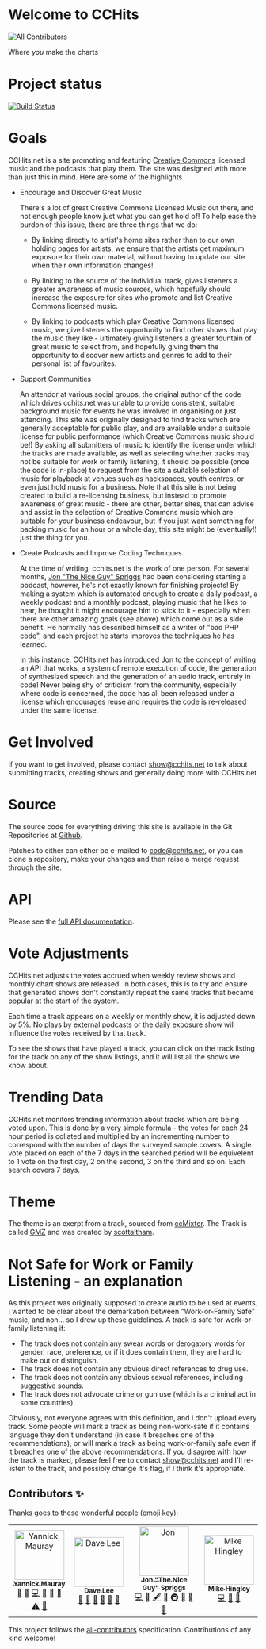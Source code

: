 # Welcome to CCHits
[![All Contributors](https://img.shields.io/badge/all_contributors-4-orange.svg?style=flat-square)](#contributors)

Where *you* make the charts

# Project status

[![Build Status](https://travis-ci.org/CCHits/Website.svg?branch=master)](https://travis-ci.org/CCHits/Website)

# Goals

CCHits.net is a site promoting and featuring [Creative Commons](http://creativecommons.org/about/licenses/) licensed music and the podcasts that play them. The site was designed with more than just this in mind. Here are some of the highlights
* Encourage and Discover Great Music

    There's a lot of great Creative Commons Licensed Music out there, and not enough people know just what you can get hold of! To help ease the burdon of this issue, there are three things that we do:

    * By linking directly to artist's home sites rather than to our own holding pages for artists, we ensure that the artists get maximum exposure for their own material, without having to update our site when their own information changes!

    * By linking to the source of the individual track, gives listeners a greater awareness of music sources, which hopefully should increase the exposure for sites who promote and list Creative Commons licensed music.

    * By linking to podcasts which play Creative Commons licensed music, we give listeners the opportunity to find other shows that play the music they like - ultimately giving listeners a greater fountain of great music to select from, and hopefully giving them the opportunity to discover new artists and genres to add to their personal list of favourites.

* Support Communities

    An attendor at various social groups, the original author of the code which drives cchits.net was unable to provide consistent, suitable background music for events he was involved in organising or just attending. This site was originally designed to find tracks which are generally acceptable for public play, and are available under a suitable license for public performance (which Creative Commons music should be!) By asking all submitters of music to identify the license under which the tracks are made available, as well as selecting whether tracks may not be suitable for work or family listening, it should be possible (once the code is in-place) to request from the site a suitable selection of music for playback at venues such as hackspaces, youth centres, or even just hold music for a business. Note that this site is not being created to build a re-licensing business, but instead to promote awareness of great music - there are other, better sites, that can advise and assist in the selection of Creative Commons music which are suitable for your business endeavour, but if you just want something for backing music for an hour or a whole day, this site might be (eventually!) just the thing for you.

* Create Podcasts and Improve Coding Techniques

    At the time of writing, cchits.net is the work of one person. For several months, [Jon "The Nice Guy" Spriggs](http://jon.sprig.gs/) had been considering starting a podcast, however, he's not exactly known for finishing projects! By making a system which is automated enough to create a daily podcast, a weekly podcast and a monthly podcast, playing music that he likes to hear, he thought it might encourage him to stick to it - especially when there are other amazing goals (see above) which come out as a side benefit. He normally has described himself as a writer of "bad PHP code", and each project he starts improves the techniques he has learned.

    In this instance, CCHits.net has introduced Jon to the concept of writing an API that works, a system of remote execution of code, the generation of synthesized speech and the generation of an audio track, entirely in code! Never being shy of criticism from the community, especially where code is concerned, the code has all been released under a license which encourages reuse and requires the code is re-released under the same license.

# Get Involved

If you want to get involved, please contact show@cchits.net to talk about submitting tracks, creating shows and generally doing more with CCHits.net

# Source

The source code for everything driving this site is available in the Git Repositories at [Github](http://github.com/cchits/website).

Patches to either can either be e-mailed to code@cchits.net, or you can clone a repository, make your changes and then raise a merge request through the site.

# API

Please see the [full API documentation](https://github.com/CCHits/Website/wiki/Using-the-API).

# Vote Adjustments

CCHits.net adjusts the votes accrued when weekly review shows and monthly chart shows are released. In both cases, this is to try and ensure that generated shows don't constantly repeat the same tracks that became popular at the start of the system.

Each time a track appears on a weekly or monthly show, it is adjusted down by 5%. No plays by external podcasts or the daily exposure show will influence the votes received by that track.

To see the shows that have played a track, you can click on the track listing for the track on any of the show listings, and it will list all the shows we know about.

# Trending Data

CCHits.net monitors trending information about tracks which are being voted upon. This is done by a very simple formula - the votes for each 24 hour period is collated and multiplied by an incrementing number to correspond with the number of days the surveyed sample covers. A single vote placed on each of the 7 days in the searched period will be equivelent to 1 vote on the first day, 2 on the second, 3 on the third and so on. Each search covers 7 days.

# Theme

The theme is an exerpt from a track, sourced from [ccMixter](http://ccmixter.org/). The Track is called [GMZ](http://ccmixter.org/files/scottaltham/19726) and was created by [scottaltham](http://ccmixter.org/people/scottaltham).

# Not Safe for Work or Family Listening - an explanation

As this project was originally supposed to create audio to be used at events, I wanted to be clear about the demarkation between "Work-or-Family Safe" music, and non... so I drew up these guidelines. A track is safe for work-or-family listening if:

* The track does not contain any swear words or derogatory words for gender, race, preference, or if it does contain them, they are hard to make out or distinguish.
* The track does not contain any obvious direct references to drug use.
* The track does not contain any obvious sexual references, including suggestive sounds.
* The track does not advocate crime or gun use (which is a criminal act in some countries).

Obviously, not everyone agrees with this definition, and I don't upload every track. Some people will mark a track as being non-work-safe if it contains language they don't understand (in case it breaches one of the recommendations), or will mark a track as being work-or-family safe even if it breaches one of the above recommendations. If you disagree with how the track is marked, please feel free to contact show@cchits.net and I'll re-listen to the track, and possibly change it's flag, if I think it's appropriate.
## Contributors ✨

Thanks goes to these wonderful people ([emoji key](https://allcontributors.org/docs/en/emoji-key)):

<!-- ALL-CONTRIBUTORS-LIST:START - Do not remove or modify this section -->
<!-- prettier-ignore -->
<table>
  <tr>
    <td align="center"><a href="https://frenchguy.ch"><img src="https://avatars3.githubusercontent.com/u/2527227?v=4" width="100px;" alt="Yannick Mauray"/><br /><sub><b>Yannick Mauray</b></sub></a><br /><a href="#ideas-ymauray" title="Ideas, Planning, & Feedback">🤔</a> <a href="https://github.com/CCHits/Website/issues?q=author%3Aymauray" title="Bug reports">🐛</a> <a href="https://github.com/CCHits/Website/commits?author=ymauray" title="Code">💻</a> <a href="#question-ymauray" title="Answering Questions">💬</a> <a href="#review-ymauray" title="Reviewed Pull Requests">👀</a> <a href="#userTesting-ymauray" title="User Testing">📓</a> <a href="https://github.com/CCHits/Website/commits?author=ymauray" title="Tests">⚠️</a> <a href="#maintenance-ymauray" title="Maintenance">🚧</a></td>
    <td align="center"><a href="https://thelovebug.org/"><img src="https://avatars0.githubusercontent.com/u/2915687?v=4" width="100px;" alt="Dave Lee"/><br /><sub><b>Dave Lee</b></sub></a><br /><a href="#ideas-thelovebug" title="Ideas, Planning, & Feedback">🤔</a> <a href="https://github.com/CCHits/Website/issues?q=author%3Athelovebug" title="Bug reports">🐛</a> <a href="#question-thelovebug" title="Answering Questions">💬</a> <a href="#review-thelovebug" title="Reviewed Pull Requests">👀</a> <a href="#userTesting-thelovebug" title="User Testing">📓</a> <a href="#talk-thelovebug" title="Talks">📢</a></td>
    <td align="center"><a href="http://jon.sprig.gs"><img src="https://avatars3.githubusercontent.com/u/228671?v=4" width="100px;" alt="Jon "The Nice Guy" Spriggs"/><br /><sub><b>Jon "The Nice Guy" Spriggs</b></sub></a><br /><a href="https://github.com/CCHits/Website/commits?author=JonTheNiceGuy" title="Code">💻</a> <a href="#ideas-JonTheNiceGuy" title="Ideas, Planning, & Feedback">🤔</a> <a href="#content-JonTheNiceGuy" title="Content">🖋</a> <a href="https://github.com/CCHits/Website/commits?author=JonTheNiceGuy" title="Documentation">📖</a> <a href="#infra-JonTheNiceGuy" title="Infrastructure (Hosting, Build-Tools, etc)">🚇</a> <a href="#review-JonTheNiceGuy" title="Reviewed Pull Requests">👀</a> <a href="#tool-JonTheNiceGuy" title="Tools">🔧</a> <a href="#talk-JonTheNiceGuy" title="Talks">📢</a></td>
    <td align="center"><a href="https://github.com/computamike"><img src="https://avatars2.githubusercontent.com/u/464876?v=4" width="100px;" alt="Mike Hingley"/><br /><sub><b>Mike Hingley</b></sub></a><br /><a href="https://github.com/CCHits/Website/commits?author=computamike" title="Code">💻</a> <a href="#ideas-computamike" title="Ideas, Planning, & Feedback">🤔</a> <a href="#userTesting-computamike" title="User Testing">📓</a></td>
  </tr>
</table>

<!-- ALL-CONTRIBUTORS-LIST:END -->

This project follows the [all-contributors](https://github.com/all-contributors/all-contributors) specification. Contributions of any kind welcome!
